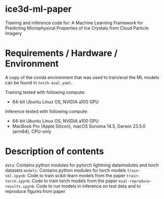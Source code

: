 # ice3d-ml-paper
Training and inference code for: A Machine Learning Framework for Predicting Microphysical Properties of Ice Crystals from Cloud Particle Imagery

# Requirements / Hardware / Environment
A copy of the conda environment that was used to train/eval the ML models can be found in `torch-eval.yaml`. 

Training tested with following compute:
- 64-bit Ubuntu Linux OS, NVIDIA a100 GPU

Inference tested with following compute:
- 64-bit Ubuntu Linux OS, NVIDIA a100 GPU
- MacBook Pro (Apple Silicon), macOS Sonoma 14.5, Darwin 23.5.0 (arm64), CPU-only

# Description of contents
`data`: Contains python modules for pytorch lightning datamodules and torch datasets 
`models`: Contains python modules for torch models
`train-skl.ipynb`: Code to train scikit-learn models from the paper 
`train-torch.ipynb`: Code to train torch models from the paper
`eval-reproduce-results.ipynb`: Code to run models in inference on test data and to reproduce figures from paper
